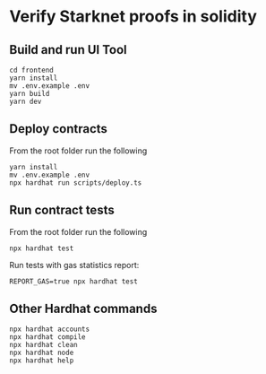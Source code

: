 # Verify Starknet proofs in solidity

## Build and run UI Tool
```shell
cd frontend
yarn install
mv .env.example .env
yarn build
yarn dev
```

## Deploy contracts
From the root folder run the following
```shell
yarn install
mv .env.example .env
npx hardhat run scripts/deploy.ts
```

## Run contract tests
From the root folder run the following
```shell
npx hardhat test
```

Run tests with gas statistics report:
```shell
REPORT_GAS=true npx hardhat test 
```


## Other Hardhat commands

```shell
npx hardhat accounts
npx hardhat compile
npx hardhat clean
npx hardhat node
npx hardhat help
```